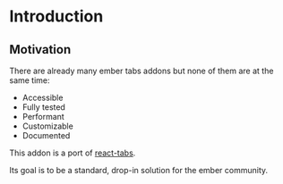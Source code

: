 # Introduction

## Motivation

There are already many ember tabs addons but none of them are at the same time:

- Accessible
- Fully tested
- Performant
- Customizable
- Documented

This addon is a port of [react-tabs](https://github.com/reactjs/react-tabs).

Its goal is to be a standard, drop-in solution for the ember community.

